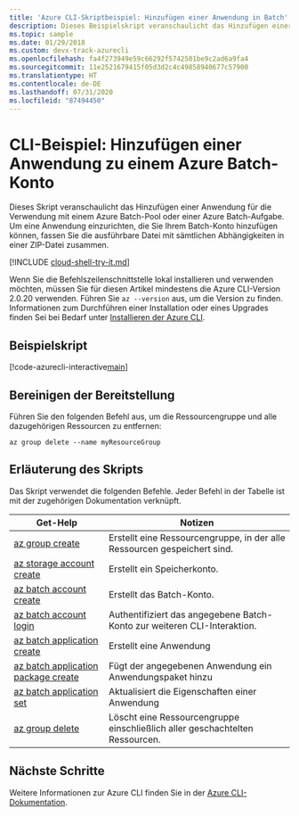 ```yaml
---
title: 'Azure CLI-Skriptbeispiel: Hinzufügen einer Anwendung in Batch'
description: Dieses Beispielskript veranschaulicht das Hinzufügen einer Anwendung für die Verwendung mit einem Azure Batch-Pool oder einer Aufgabe.
ms.topic: sample
ms.date: 01/29/2018
ms.custom: devx-track-azurecli
ms.openlocfilehash: fa4f273949e59c66292f5742501be9c2ad6a9fa4
ms.sourcegitcommit: 11e2521679415f05d3d2c4c49858940677c57900
ms.translationtype: HT
ms.contentlocale: de-DE
ms.lasthandoff: 07/31/2020
ms.locfileid: "87494450"
---
```

# <a name="cli-example-add-an-application-to-an-azure-batch-account"></a>CLI-Beispiel: Hinzufügen einer Anwendung zu einem Azure Batch-Konto

Dieses Skript veranschaulicht das Hinzufügen einer Anwendung für die Verwendung mit einem Azure Batch-Pool oder einer Azure Batch-Aufgabe. Um eine Anwendung einzurichten, die Sie Ihrem Batch-Konto hinzufügen können, fassen Sie die ausführbare Datei mit sämtlichen Abhängigkeiten in einer ZIP-Datei zusammen. 

[!INCLUDE [cloud-shell-try-it.md](../../../includes/cloud-shell-try-it.md)]

Wenn Sie die Befehlszeilenschnittstelle lokal installieren und verwenden möchten, müssen Sie für diesen Artikel mindestens die Azure CLI-Version 2.0.20 verwenden. Führen Sie `az --version` aus, um die Version zu finden. Informationen zum Durchführen einer Installation oder eines Upgrades finden Sei bei Bedarf unter [Installieren der Azure CLI](/cli/azure/install-azure-cli). 

## <a name="example-script"></a>Beispielskript

[!code-azurecli-interactive[main](../../../cli_scripts/batch/add-application/add-application.sh "Add Application")]

## <a name="clean-up-deployment"></a>Bereinigen der Bereitstellung

Führen Sie den folgenden Befehl aus, um die Ressourcengruppe und alle dazugehörigen Ressourcen zu entfernen:

```azurecli-interactive
az group delete --name myResourceGroup
```

## <a name="script-explanation"></a>Erläuterung des Skripts

Das Skript verwendet die folgenden Befehle.
Jeder Befehl in der Tabelle ist mit der zugehörigen Dokumentation verknüpft.

| Get-Help | Notizen |
|---|---|
| [az group create](/cli/azure/group#az-group-create) | Erstellt eine Ressourcengruppe, in der alle Ressourcen gespeichert sind. |
| [az storage account create](/cli/azure/storage/account#az-storage-account-create) | Erstellt ein Speicherkonto. |
| [az batch account create](/cli/azure/batch/account#az-batch-account-create) | Erstellt das Batch-Konto. |
| [az batch account login](/cli/azure/batch/account#az-batch-account-login) | Authentifiziert das angegebene Batch-Konto zur weiteren CLI-Interaktion.  |
| [az batch application create](/cli/azure/batch/application#az-batch-application-create) | Erstellt eine Anwendung  |
| [az batch application package create](/cli/azure/batch/application/package#az-batch-application-package-create) | Fügt der angegebenen Anwendung ein Anwendungspaket hinzu  |
| [az batch application set](/cli/azure/batch/application#az-batch-application-set) | Aktualisiert die Eigenschaften einer Anwendung  |
| [az group delete](/cli/azure/group#az-group-delete) | Löscht eine Ressourcengruppe einschließlich aller geschachtelten Ressourcen. |

## <a name="next-steps"></a>Nächste Schritte

Weitere Informationen zur Azure CLI finden Sie in der [Azure CLI-Dokumentation](/cli/azure).

